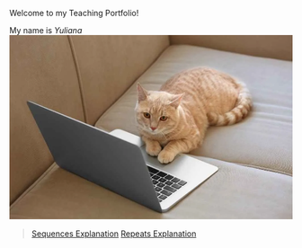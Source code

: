 Welcome to my Teaching Portfolio!

My name is *Yuliana* 
![Image](img1.webp)

> [Sequences Explanation](https://youtu.be/ZM4vr5MIOLE)
> [Repeats Explanation](https://youtu.be/7wq1z-qe9P4)